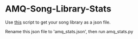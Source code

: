 # AMQ-Song-Library-Stats

Use [this](https://github.com/Nick-NCSU/AMQ-Extended-Song-List/blob/main/generator.user.js) script to get your song library as a json file.

Rename this json file to 'amq_stats.json', then run amq_stats.py